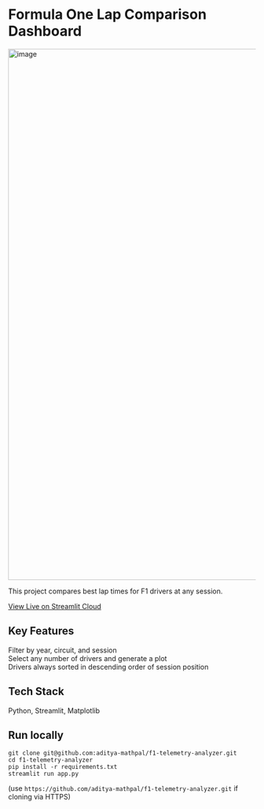 # Formula One Lap Comparison Dashboard

<img width="1920" height="1080" alt="image" src="https://github.com/user-attachments/assets/f19da227-6efa-4217-889c-53b3e23b8ec1" />  


This project compares best lap times for F1 drivers at any session.

[View Live on Streamlit Cloud](https://f1-telemetry.streamlit.app/)

## Key Features
Filter by year, circuit, and session  
Select any number of drivers and generate a plot  
Drivers always sorted in descending order of session position

## Tech Stack
Python, Streamlit, Matplotlib

## Run locally
```
git clone git@github.com:aditya-mathpal/f1-telemetry-analyzer.git
cd f1-telemetry-analyzer
pip install -r requirements.txt
streamlit run app.py
```
(use `https://github.com/aditya-mathpal/f1-telemetry-analyzer.git` if cloning via HTTPS)

